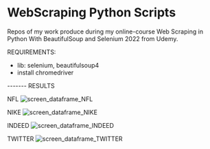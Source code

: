 # WebScraping Python Scripts 
Repos of my work produce during my online-course Web Scraping in Python With BeautifulSoup and Selenium 2022 from Udemy.

REQUIREMENTS: 
- lib: selenium, beautifulsoup4
- install chromedriver 

------- RESULTS 

NFL
![screen_dataframe_NFL](https://user-images.githubusercontent.com/97626420/191873086-297fdfaa-4196-4446-a703-3dde590ed228.jpg)

NIKE
![screen_dataframe_NIKE](https://user-images.githubusercontent.com/97626420/191872959-7874a3f9-3b16-4628-8783-6306d9d35dec.jpg)

INDEED
![screen_dataframe_INDEED](https://user-images.githubusercontent.com/97626420/191872896-1d8bb0dc-9c5a-4475-935f-d1232f8f9ceb.jpg)

TWITTER
![screen_dataframe_TWITTER](https://user-images.githubusercontent.com/97626420/191872901-75208640-29b4-4f63-9c64-2edf68d4b1c8.jpg)
